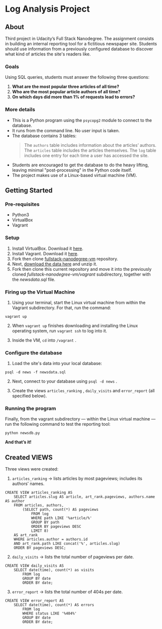 # Log Analysis Project
## About
Third project in Udacity’s Full Stack Nanodegree. The assignment consists in building an internal reporting tool for a fictitious newspaper site. Students should use information from a previously configured database to discover what kind of articles the site's readers like.


### Goals
Using SQL queries, students must answer the following three questions:
1. **What are the most popular three articles of all time?**
2. **Who are the most popular article authors of all time?**
3. **On which days did more than 1% of requests lead to errors?**


### More details
* This is a Python program using the `psycopg2` module to connect to the database.
* It runs from the command line. No user input is taken.
* The database contains 3 tables: 
	>The `authors` table includes information about the articles’ authors.
	>The `articles` table includes the articles themselves.
	>The `log` table includes one entry for each time a user has accessed the site.
* Students are encouraged to get the database to do the heavy lifting, leaving minimal "post-processing" in the Python code itself.
* The project makes use of a Linux-based virtual machine (VM).



## Getting Started
### Pre-requisites
* Python3
* VirtualBox
* Vagrant



### Setup
1. Install VirtualBox. Download it [here](https://www.virtualbox.org/wiki/Downloads).
2. Install Vagrant. Download it [here](https://www.vagrantup.com/downloads.html).
3. Fork then clone [fullstack-nanodegree-vm](https://github.com/udacity/fullstack-nanodegree-vm) repository.
4. Next, [download the data here](https://d17h27t6h515a5.cloudfront.net/topher/2016/August/57b5f748_newsdata/newsdata.zip) and unzip it.
5. Fork then clone this current repository and move it into the previously cloned _fullstack-nanodegree-vm/vagrant_ subdirectory, together with the _newsdata.sql_ file.


### Firing up the Virtual Machine
1. Using your terminal, start the Linux virtual machine from within the Vagrant subdirectory. For that, run the command:
```
vagrant up
```

2. When `vagrant up` finishes downloading and installing the Linux operating system, run `vagrant ssh` to log into it.

3. Inside the VM, `cd` into `/vagrant` .


### Configure the database
1. Load the site's data into your local database:
```
psql -d news -f newsdata.sql
```

2. Next, connect to your database using `psql -d news` .

1. Create the views `articles_ranking` , `daily_visits`  and  `error_report` (all specified below).


### Running the program
Finally, from the vagrant subdirectory — within the Linux virtual machine — run the following command to test the reporting tool:
```
python newsdb.py
```
 
**And that’s it!**


## Created VIEWS
Three views were created:

1. `articles_ranking` -> lists articles by most pageviews; includes its authors’ names.
```
CREATE VIEW articles_ranking AS
	SELECT articles.slug AS article, art_rank.pageviews, authors.name AS author
	FROM articles, authors, 
		(SELECT path, count(*) AS pageviews
			FROM log
			WHERE path LIKE '%article/%'
			GROUP BY path
			ORDER BY pageviews DESC
			LIMIT 8)
	AS art_rank
	WHERE articles.author = authors.id
	AND art_rank.path LIKE concat('%', articles.slug)
	ORDER BY pageviews DESC;
```


2. `daily_visits` -> lists the total number of pageviews per date.
```
CREATE VIEW daily_visits AS
	SELECT date(time), count(*) as visits
		FROM log
		GROUP BY date
		ORDER BY date;
```


3. `error_report` -> lists the total number of 404s per date.
```
CREATE VIEW error_report AS
	SELECT date(time), count(*) AS errors
		FROM log
		WHERE status LIKE '%404%'
		GROUP BY date
		ORDER BY date;
```
